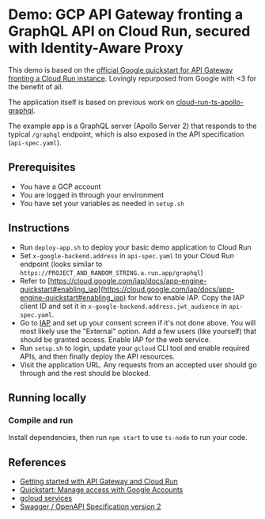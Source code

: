# Demo: GCP API Gateway fronting a GraphQL API on Cloud Run, secured with Identity-Aware Proxy

This demo is based on the [official Google quickstart for API Gateway fronting a Cloud Run instance](https://cloud.google.com/api-gateway/docs/get-started-cloud-run). Lovingly repurposed from Google with <3 for the benefit of all.

The application itself is based on previous work on [cloud-run-ts-apollo-graphql](https://github.com/mikaelvesavuori/cloud-run-ts-apollo-graphql).

The example app is a GraphQL server (Apollo Server 2) that responds to the typical `/graphql` endpoint, which is also exposed in the API specification (`api-spec.yaml`).

## Prerequisites

- You have a GCP account
- You are logged in through your environment
- You have set your variables as needed in `setup.sh`

## Instructions

- Run `deploy-app.sh` to deploy your basic demo application to Cloud Run
- Set `x-google-backend.address` in `api-spec.yaml` to your Cloud Run endpoint (looks similar to `https://PROJECT_AND_RANDOM_STRING.a.run.app/graphql`)
- Refer to [https://cloud.google.com/iap/docs/app-engine-quickstart#enabling_iap](https://cloud.google.com/iap/docs/app-engine-quickstart#enabling_iap) for how to enable IAP. Copy the IAP client ID and set it in `x-google-backend.address.jwt_audience` in `api-spec.yaml`.
- Go to [IAP](https://console.cloud.google.com/security/iap) and set up your consent screen if it's not done above. You will most likely use the "External" option. Add a few users (like yourself) that should be granted access. Enable IAP for the web service.
- Run `setup.sh` to login, update your `gcloud` CLI tool and enable required APIs, and then finally deploy the API resources.
- Visit the application URL. Any requests from an accepted user should go through and the rest should be blocked.

## Running locally

### Compile and run

Install dependencies, then run `npm start` to use `ts-node` to run your code.

## References

- [Getting started with API Gateway and Cloud Run](https://cloud.google.com/api-gateway/docs/get-started-cloud-run)
- [Quickstart: Manage access with Google Accounts](https://cloud.google.com/iap/docs/app-engine-quickstart#enabling_iap)
- [gcloud services](https://cloud.google.com/sdk/gcloud/reference/services)
- [Swagger / OpenAPI Specification version 2](https://swagger.io/docs/specification/2-0/basic-structure/)
